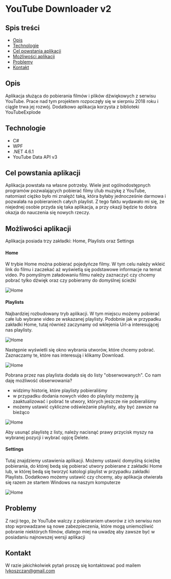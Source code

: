 # YouTube Downloader v2

## Spis treści
* [Opis](#opis)
* [Technologie](#technologie)
* [Cel powstania aplikacji](#cel-powstania-aplikacji)
* [Możliwości aplikacji](#możliwości-aplikacji)
* [Problemy](#problemy)
* [Kontakt](#kontakt)

## Opis
Aplikacja służąca do pobierania filmów i plików dźwiękowych z serwisu YouTube. Prace nad tym projektem rozpoczęły się w sierpniu 2018 roku i ciągle trwa jej rozwój. Dodatkowo aplikacja korzysta z biblioteki YouTubeExplode

## Technologie
* C#
* WPF
* .NET 4.6.1
* YouTube Data API v3

## Cel powstania aplikacji
Aplikacja powstała na własne potrzeby. Wiele jest ogólnodostępnych programów pozwalających pobierać filmy i/lub muzykę z YouTube, natomiast ciężko było mi znalęźć taką, która byłaby jednocześnie darmowa i pozwalała na pobieraniech całych playlist. Z tego faktu wydawało mi się, że niejednej osobie przyda się taka aplikacja, a przy okazji będzie to dobra okazja do nauczenia się nowych rzeczy.

## Możliwości aplikacji
<p>Aplikacja posiada trzy zakładki: Home, Playlists oraz Settings</p>

#### Home
W trybie Home można pobierać pojedyńcze filmy. W tym celu należy wkleić link do filmu i zaczekać aż wyświetlą się podstawowe informacje na temat video. Po pomyślnym załadowaniu filmu należy zaznaczyć czy chcemy pobrać tylko dźwięk oraz czy pobieramy do domyślnej ścieżki

![Home](https://github.com/lykoszczan/YouTube-Downloader-v2/blob/master/YD%20v2/screenshots/home.png?raw=true)

#### Playlists
Najbardziej rozbudowany tryb aplikacji. W tym miejscu możemy pobierać całe lub wybrane video ze wskazanej playlisty. Podobnie jak w przypadku zakładki Home, tutaj również zaczynamy od wklejenia Url-a interesującej nas playlisty.

![Home](https://github.com/lykoszczan/YouTube-Downloader-v2/blob/master/YD%20v2/screenshots/any.png?raw=true)

Następnie wyświetli się okno wybrania utworów, które chcemy pobrać. Zaznaczamy te, które nas interesują i klikamy Download.

![Home](https://github.com/lykoszczan/YouTube-Downloader-v2/blob/master/YD%20v2/screenshots/selectsongs.png?raw=true)

Pobrana przez nas playlista dodała się do listy "obserwowanych". Co nam daję możliwość obserwowania? <br>
* widzimy historię, które playlisty pobieraliśmy
* w przypadku dodania nowych video do playlisty możemy ją zaaktualizować i pobrać te utwory, których jeszcze nie pobieraliśmy
* możemy ustawić cykliczne odświeżanie playlisty, aby być zawsze na bieżąco

![Home](https://github.com/lykoszczan/YouTube-Downloader-v2/blob/master/YD%20v2/screenshots/playlistitem.png?raw=true)

<p>Aby usunąć playlistę z listy, należy nacisnąć prawy przycisk myszy na wybranej pozycji i wybrać opjcę Delete.</p>

#### Settings
Tutaj znajdziemy ustawienia aplikacji. Możemy ustawić domyślną ścieżkę pobierania, do której bedą się pobierać utwory pobierane z zakładki Home lub, w której bedą się tworzyć katologi playlist w przypadku zakładki Playlists. Dodatkowo możemy ustawić czy chcemy, aby aplikacja otwierała się razem ze startem Windows na naszym komputerze

![Home](https://github.com/lykoszczan/YouTube-Downloader-v2/blob/master/YD%20v2/screenshots/settings.png?raw=true)


## Problemy
<p>Z racji tego, że YouTube walczy z pobieraniem utworów z ich serwisu non stop wprowadzane są nowe zabezpieczenia, które mogą uniemożliwić pobranie niektórych filmów, dlatego miej na uwadzę aby zawsze być w posiadaniu najnowszej wersji aplikacji</p>

## Kontakt
<p> W razie jakichkolwiek pytań proszę się kontaktować pod mailem <a href="mailto: lykoszczan@gmail.com">lykoszczan@gmail.com</a></p>
